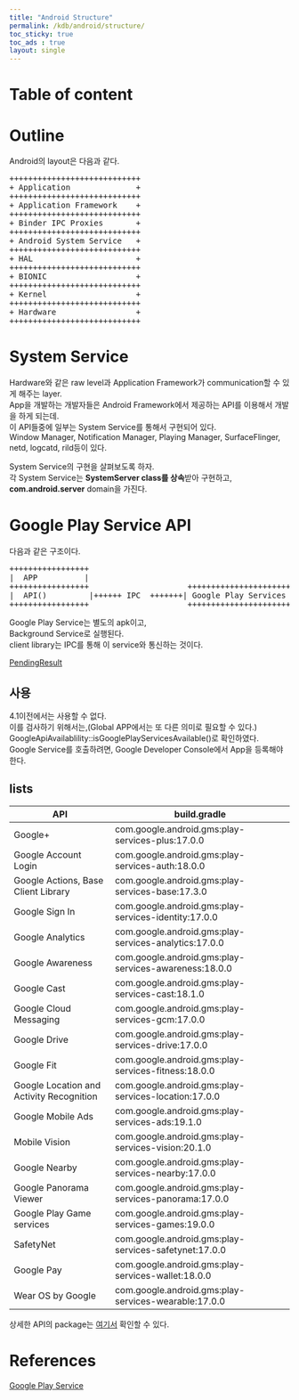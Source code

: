 ```yaml
---
title: "Android Structure"
permalink: /kdb/android/structure/
toc_sticky: true
toc_ads : true
layout: single
---
```


# Table of content

# Outline
Android의 layout은 다음과 같다.   

<pre>
++++++++++++++++++++++++++++
+ Application              +
++++++++++++++++++++++++++++
+ Application Framework    +
++++++++++++++++++++++++++++
+ Binder IPC Proxies       +
++++++++++++++++++++++++++++
+ Android System Service   +
++++++++++++++++++++++++++++
+ HAL                      +
++++++++++++++++++++++++++++
+ BIONIC                   +
++++++++++++++++++++++++++++
+ Kernel                   +
++++++++++++++++++++++++++++
+ Hardware                 +
++++++++++++++++++++++++++++
</pre>

# System Service
Hardware와 같은 raw level과 Application Framework가 communication할 수 있게 해주는 layer.   
App을 개발하는 개발자들은 Android Framework에서 제공하는 API를 이용해서 개발을 하게 되는데.    
이 API들중에 일부는 System Service를 통해서 구현되어 있다.   
Window Manager, Notification Manager, Playing Manager, SurfaceFlinger, netd, logcatd, rild등이 있다.   
 
System Service의 구현을 살펴보도록 하자.  
각 System Service는 **SystemServer class를 상속**받아 구현하고, 
**com.android.server** domain을 가진다.   
 

# Google Play Service API
다음과 같은 구조이다.    
<pre>
+++++++++++++++++                
|  APP          |                
+++++++++++++++++                     ++++++++++++++++++++++++++
|  API()         |++++++ IPC  +++++++| Google Play Services    | 
+++++++++++++++++                     ++++++++++++++++++++++++++
</pre>

Google Play Service는 별도의 apk이고,    
Background Service로 실행된다.    
client library는 IPC를 통해 이 service와 통신하는 것이다.    

[PendingResult](https://developers.google.com/android/reference/com/google/android/gms/common/api/PendingResult?hl=ko)

## 사용
4.1이전에서는 사용할 수 없다.   
이를 검사하기 위해서는,(Global APP에서는 또 다른 의미로 필요할 수 있다.)    
GoogleApiAvailablility::isGooglePlayServicesAvailable()로 확인하였다.     
Google Service를 호출하려면, Google Developer Console에서 App을 등록해야한다.   

## lists

|API|build.gradle|
|---|---|
|Google+|com.google.android.gms:play-services-plus:17.0.0|
|Google Account Login|com.google.android.gms:play-services-auth:18.0.0|
|Google Actions, Base Client Library|com.google.android.gms:play-services-base:17.3.0|
|Google Sign In|com.google.android.gms:play-services-identity:17.0.0|
|Google Analytics|com.google.android.gms:play-services-analytics:17.0.0|
|Google Awareness|com.google.android.gms:play-services-awareness:18.0.0|
|Google Cast|com.google.android.gms:play-services-cast:18.1.0|
|Google Cloud Messaging|com.google.android.gms:play-services-gcm:17.0.0|
|Google Drive|com.google.android.gms:play-services-drive:17.0.0|
|Google Fit|com.google.android.gms:play-services-fitness:18.0.0|
|Google Location and Activity Recognition|com.google.android.gms:play-services-location:17.0.0|
|Google Mobile Ads|com.google.android.gms:play-services-ads:19.1.0|
|Mobile Vision|com.google.android.gms:play-services-vision:20.1.0|
|Google Nearby|com.google.android.gms:play-services-nearby:17.0.0|
|Google Panorama Viewer|com.google.android.gms:play-services-panorama:17.0.0|
|Google Play Game services|com.google.android.gms:play-services-games:19.0.0|
|SafetyNet|com.google.android.gms:play-services-safetynet:17.0.0|
|Google Pay|com.google.android.gms:play-services-wallet:18.0.0|
|Wear OS by Google|com.google.android.gms:play-services-wearable:17.0.0|

상세한 API의 package는 [여기서](https://developers.google.com/android/reference/packages?hl=ko) 확인할 수 있다.      


# References
[Google Play Service](https://developers.google.com/android?hl=ko)   

